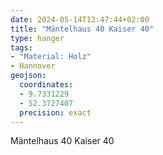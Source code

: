 ```yaml
---
date: 2024-05-14T12:47:44+02:00
title: "Mäntelhaus 40 Kaiser 40"
type: hanger
tags:
- "Material: Holz"
- Hannover
geojson:
  coordinates:
  - 9.7331229
  - 52.3727407
  precision: exact
---
```

Mäntelhaus
40 Kaiser 40
